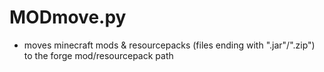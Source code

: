 # MODmove.py

- moves minecraft mods & resourcepacks (files ending with ".jar"/".zip") to the forge mod/resourcepack path
